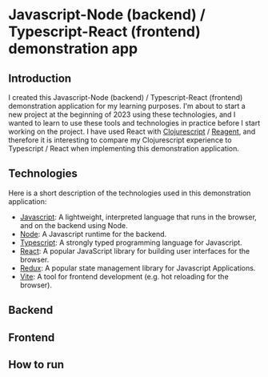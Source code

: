 # Javascript-Node (backend) / Typescript-React (frontend) demonstration app

## Introduction

I created this Javascript-Node (backend) / Typescript-React (frontend) demonstration application for my learning purposes. I'm about to start a new project at the beginning of 2023 using these technologies, and I wanted to learn to use these tools and technologies in practice before I start working on the project. I have used React with [Clojurescript](https://clojurescript.org/) / [Reagent](https://reagent-project.github.io/), and therefore it is interesting to compare my Clojurescript experience to Typescript / React when implementing this demonstration application.

## Technologies

Here is a short description of the technologies used in this demonstration application:

- [Javascript](https://developer.mozilla.org/en-US/docs/Web/JavaScript): A lightweight, interpreted language that runs in the browser, and on the backend using Node.
- [Node](https://nodejs.org/en/): A Javascript runtime for the backend.
- [Typescript](https://www.typescriptlang.org/): A strongly typed programming language for Javascript.
- [React](https://reactjs.org/): A popular JavaScript library for building user interfaces for the browser.
- [Redux](https://redux.js.org/): A popular state management library for Javascript Applications.
- [Vite](https://vitejs.dev/): A tool for frontend development (e.g. hot reloading for the browser).

## Backend

## Frontend

## How to run


